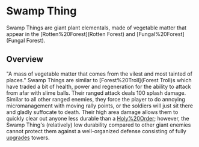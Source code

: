 # Swamp Thing

Swamp Things are giant plant elementals, made of vegetable matter that appear in the [Rotten%20Forest](Rotten Forest) and [Fungal%20Forest](Fungal Forest).
## Overview

"A mass of vegetable matter that comes from the vilest and most tainted of places."
Swamp Things are similar to [Forest%20Troll](Forest Troll)s which have traded a bit of health, power and regeneration for the ability to attack from afar with slime balls. Their ranged attack deals 100 splash damage. Similar to all other ranged enemies, they force the player to do annoying micromanagement with moving rally points, or the soldiers will just sit there and gladly suffocate to death. Their high area damage allows them to quickly clear out anyone less durable than a [Holy%20Order](Paladin); however, the Swamp Thing's (relatively) low durability compared to other giant enemies cannot protect them against a well-organized defense consisting of fully [upgrades](upgraded) towers.